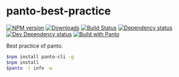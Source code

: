 # panto-best-practice
[![NPM version][npm-image]][npm-url] [![Downloads][downloads-image]][npm-url] [![Build Status][travis-image]][travis-url] [![Dependency status][david-dm-image]][david-dm-url] [![Dev Dependency status][david-dm-dev-image]][david-dm-dev-url] [![Build with Panto][build-image]][build-url]

Best practice of panto.

```sh
$npm install panto-cli -g
$npm install
$panto -l info -w
```

[npm-url]: https://npmjs.org/package/panto-best-practice
[downloads-image]: http://img.shields.io/npm/dm/panto-best-practice.svg
[npm-image]: http://img.shields.io/npm/v/panto-best-practice.svg
[travis-url]: https://travis-ci.org/pantojs/panto-best-practice
[travis-image]: http://img.shields.io/travis/pantojs/panto-best-practice.svg
[david-dm-url]:https://david-dm.org/pantojs/panto-best-practice
[david-dm-image]:https://david-dm.org/pantojs/panto-best-practice.svg
[david-dm-dev-url]:https://david-dm.org/pantojs/panto-best-practice#info=devDependencies
[david-dm-dev-image]:https://david-dm.org/pantojs/panto-best-practice/dev-status.svg
[build-image]:https://img.shields.io/badge/build%20with-panto-yellowgreen.svg
[build-url]:http://pantojs.xyz/